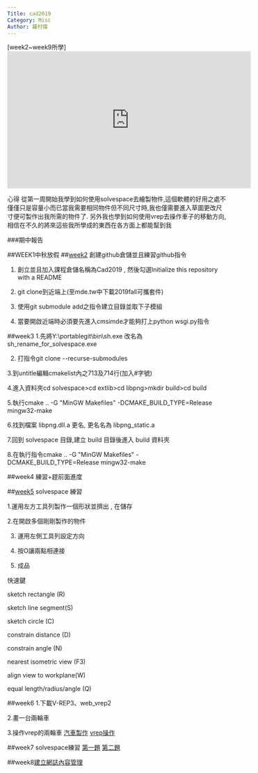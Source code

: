 ```yaml
---
Title: cad2019
Category: Misc
Author: 羅村偉
---
```

[week2~week9所學]<iframe width="560" height="315" src="https://www.youtube.com/embed/zXcJgbR4Cxw" frameborder="0" allow="accelerometer; autoplay; encrypted-media; gyroscope; picture-in-picture" allowfullscreen></iframe>

心得
從第一周開始我學到如何使用solvespace去繪製物件,這個軟體的好用之處不僅僅只是容量小而已當我需要相同物件但不同尺寸時,我也僅需要進入草圖更改尺寸便可製作出我所需的物件了.
另外我也學到如何使用vrep去操作車子的移動方向,相信在不久的將來這些我所學成的東西在各方面上都能幫到我


<!-- PELICAN_END_SUMMARY -->

###期中報告

##WEEK1中秋放假
##[week2](https://www.youtube.com/watch?v=j7HWT4OrD18&t=2s)
創建github倉儲並且練習github指令
1. 創立並且加入課程倉儲名稱為Cad2019 , 然後勾選lnitialize this repository with a README

2. git clone到近端上(至mde.tw中下載2019fall可攜套件)

3. 使用git submodule add之指令建立目錄並取下子模組

4. 當要開啟近端時必須要先進入cmsimde才能夠打上python wsgi.py指令

##week3
1.先將Y:\portablegit\bin\sh.exe 改名為 sh_rename_for_solvespace.exe

2. 打指令git clone --recurse-submodules

3.到untitle編輯cmakelist內之713及714行(加入#字號)

4.進入資料夾cd solvespace>cd extlib>cd libpng>mkdir build>cd build

5.執行cmake .. -G "MinGW Makefiles" -DCMAKE_BUILD_TYPE=Release
mingw32-make

6.找到檔案 libpng.dll.a 更名, 更名名為 libpng_static.a

7.回到 solvespace 目錄,建立 build 目錄後進入 build 資料夾

8.在執行指令cmake .. -G "MinGW Makefiles" -DCMAKE_BUILD_TYPE=Release
mingw32-make

##week4
練習+趕前面進度

##[week5](https://www.youtube.com/watch?v=beA8twNSs6Y)
solvespace  練習

1.運用左方工具列製作一個形狀並擠出 , 在儲存

2.在開啟多個剛剛製作的物件

3. 運用左側工具列設定方向

4. 按O讓兩點相連接

5. 成品

快速鍵

sketch rectangle (R)

sketch line segment(S)

sketch circle (C)

constrain distance (D)

constrain angle (N)

nearest isometric view (F3) 

align view to workplane(W) 

equal length/radius/angle (Q)

##week6
1.下載V-REP3、web_vrep2

2.畫一台兩輪車

3.操作vrep的兩輪車
[汽車製作](https://www.youtube.com/watch?v=rzAq_QWq7SM&t=1s)
[vrep操作](https://www.youtube.com/watch?v=eH2gwncr61w)

##week7
solvespace練習
[第一題](https://www.youtube.com/watch?v=CwhMBuBupWY&t=5s)
[第二題](https://www.youtube.com/watch?v=T5GXbv1RSYY&t=5s)

##week8[建立網誌內容管理](https://www.youtube.com/watch?v=_udM6dFAtu4&t=45s)